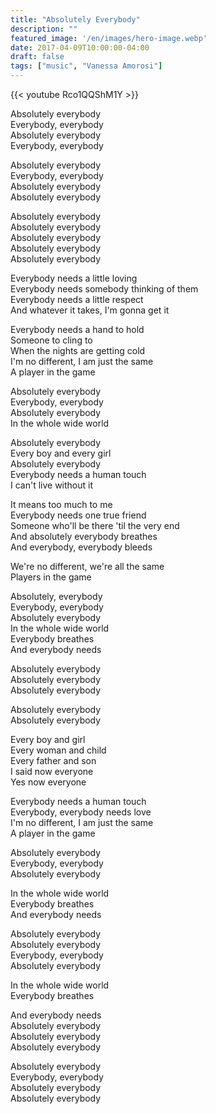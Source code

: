 ```yaml
---
title: "Absolutely Everybody"
description: ""
featured_image: '/en/images/hero-image.webp'
date: 2017-04-09T10:00:00-04:00
draft: false
tags: ["music", "Vanessa Amorosi"]
---
```


{{< youtube Rco1QQShM1Y >}}

Absolutely everybody  
Everybody, everybody  
Absolutely everybody  
Everybody, everybody

Absolutely everybody  
Everybody, everybody  
Absolutely everybody  
Absolutely everybody

Absolutely everybody  
Absolutely everybody  
Absolutely everybody  
Absolutely everybody  
Absolutely everybody

Everybody needs a little loving  
Everybody needs somebody thinking of them  
Everybody needs a little respect  
And whatever it takes, I'm gonna get it

Everybody needs a hand to hold  
Someone to cling to  
When the nights are getting cold  
I'm no different, I am just the same  
A player in the game

Absolutely everybody  
Everybody, everybody  
Absolutely everybody  
In the whole wide world

Absolutely everybody  
Every boy and every girl  
Absolutely everybody  
Everybody needs a human touch  
I can't live without it

It means too much to me  
Everybody needs one true friend  
Someone who'll be there 'til the very end  
And absolutely everybody breathes  
And everybody, everybody bleeds

We're no different, we're all the same  
Players in the game

Absolutely, everybody  
Everybody, everybody  
Absolutely everybody  
In the whole wide world  
Everybody breathes  
And everybody needs

Absolutely everybody  
Absolutely everybody  
Absolutely everybody

Absolutely everybody  
Absolutely everybody

Every boy and girl  
Every woman and child  
Every father and son  
I said now everyone  
Yes now everyone

Everybody needs a human touch  
Everybody, everybody needs love  
I'm no different, I am just the same  
A player in the game

Absolutely everybody  
Everybody, everybody  
Absolutely everybody

In the whole wide world  
Everybody breathes  
And everybody needs

Absolutely everybody  
Absolutely everybody  
Everybody, everybody  
Absolutely everybody

In the whole wide world  
Everybody breathes

And everybody needs  
Absolutely everybody  
Absolutely everybody  
Absolutely everybody

Absolutely everybody  
Everybody, everybody  
Absolutely everybody  
Absolutely everybody
